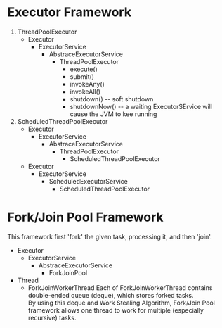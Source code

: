 # Executor Framework
1. ThreadPoolExecutor
    - Executor
        - ExecutorService
            - AbstraceExecutorService
                - ThreadPoolExecutor
                    - execute()
                    - submit()
                    - invokeAny()
                    - invokeAll()
                    - shutdown() -- soft shutdown
                    - shutdownNow() -- a waiting ExecutorSErvice will cause the JVM to kee running
1. ScheduledThreadPoolExecutor
    - Executor
        - ExecutorService
            - AbstraceExecutorService
                - ThreadPoolExecutor
                    - ScheduledThreadPoolExecutor
    - Executor
        - ExecutorService
            - ScheduledExecutorService
                - ScheduledThreadPoolExecutor

# Fork/Join Pool Framework
This framework first 'fork' the given task, processing it, and then 'join'.  
- Executor
    - ExecutorService
        - AbstraceExecutorService
            - ForkJoinPool
- Thread
    - ForkJoinWorkerThread
Each of ForkJoinWorkerThread contains double-ended queue (deque), which stores forked tasks.  
By using this deque and Work Stealing Algorithm, Fork/Join Pool framework allows one thread to work for multiple (especially recursive) tasks.  
